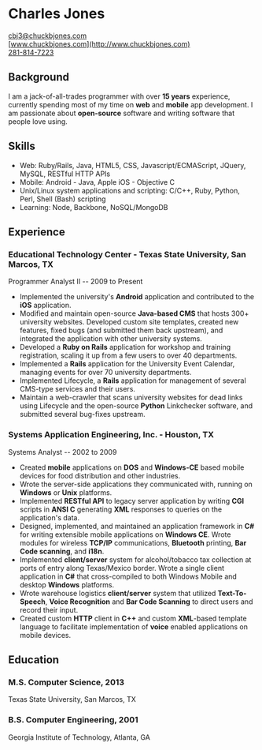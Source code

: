 # Charles Jones

[cbj3@chuckbjones.com](mailto:cbj3@chuckbjones.com)  
[www.chuckbjones.com](http://www.chuckbjones.com)  
[281-814-7223](tel:+1-281-814-7223)  


## Background

I am a jack-of-all-trades programmer with over **15 years** experience, currently spending most of my time on **web** and **mobile** app development. I am passionate about **open-source** software and writing software that people love using.


## Skills

* Web: Ruby/Rails, Java, HTML5, CSS, Javascript/ECMAScript, JQuery, MySQL, RESTful HTTP APIs
* Mobile: Android - Java, Apple iOS - Objective C
* Unix/Linux system applications and scripting: C/C++, Ruby, Python, Perl, Shell (Bash) scripting
* Learning: Node, Backbone, NoSQL/MongoDB


## Experience 

### Educational Technology Center - Texas State University, San Marcos, TX
Programmer Analyst II -- 2009 to Present

* Implemented the university's **Android** application and contributed to the **iOS** application.
* Modified and maintain open-source **Java-based CMS** that hosts 300+ university websites. Developed custom site templates, created new features, fixed bugs (and submitted them back upstream), and integrated the application with other university systems.
* Developed a **Ruby on Rails** application for workshop and training registration, scaling it up from a few users to over 40 departments.
* Implemented a **Rails** application for the University Event Calendar, managing events for over 70 university departments.
* Implemented Lifecycle, a **Rails** application for management of several CMS-type services and their users.
* Maintain a web-crawler that scans university websites for dead links using Lifecycle and the open-source **Python** Linkchecker software, and submitted several bug-fixes upstream.


### Systems Application Engineering, Inc. - Houston, TX 
Systems Analyst -- 2002 to 2009

* Created **mobile** applications on **DOS** and **Windows-CE** based mobile devices for food distribution and other industries.
* Wrote the server-side applications they communicated with, running on **Windows** or **Unix** platforms.
* Implemented **RESTful API** to legacy server application by writing **CGI** scripts in **ANSI C** generating **XML** responses to queries on the application's data.
* Designed, implemented, and maintained an application framework in **C#** for writing extensible mobile applications on **Windows CE**. Wrote modules for wireless **TCP/IP** communications, **Bluetooth** printing, **Bar Code scanning**, and **i18n**. 
* Implemented **client/server** system for alcohol/tobacco tax collection at ports of entry along Texas/Mexico border. Wrote a single client application in **C#** that cross-compiled to both Windows Mobile and desktop **Windows** platforms. 
* Wrote warehouse logistics **client/server** system that utilized **Text-To-Speech**, **Voice Recognition** and **Bar Code Scanning** to direct users and record their input.
* Created custom **HTTP** client in **C++** and custom **XML**-based template language to facilitate implementation of **voice** enabled applications on mobile devices. 


## Education 

### M.S. Computer Science, 2013
Texas State University, San Marcos, TX

### B.S. Computer Engineering, 2001 
Georgia Institute of Technology, Atlanta, GA 
